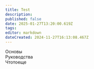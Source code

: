 ```yaml
---
title: Test
description: 
published: false
date: 2025-01-27T13:20:00.619Z
tags: 
editor: markdown
dateCreated: 2024-11-27T16:13:08.467Z
---
```


<div class="guide-panel">
  <!--  -->
  <div class="guide-panel__item">
    <span>Основы</span>
    <div class="content">
      <div></div>
      <div></div>
      <div></div>
      <div></div>
      <div></div>
    </div>
  </div>
  <!--  -->
  <div class="guide-panel__item">
    <span>Руководства</span>
    <div class="content">
      <div></div>
      <div></div>
      <div></div>
      <div></div>
      <div></div>
    </div>
  </div>
  <!--  -->
  <div class="guide-panel__item">
    <span>Чтотоеще</span>
    <div class="content">
      <div></div>
      <div></div>
      <div></div>
      <div></div>
      <div></div>
    </div>
  </div>
  <!--  -->
</div>